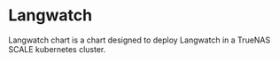 # Langwatch

Langwatch chart is a chart designed to deploy Langwatch in a TrueNAS SCALE kubernetes cluster.
